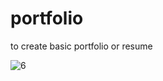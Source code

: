 # portfolio
to create basic portfolio or resume 

![6](https://user-images.githubusercontent.com/54854843/104126136-e6523a80-5380-11eb-81d1-d4aab0dbc43d.jpg)
